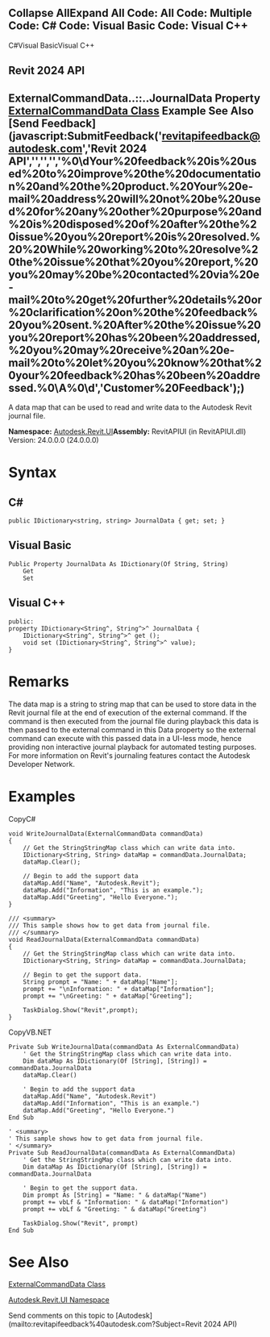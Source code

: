﻿

Collapse AllExpand All Code: All Code: Multiple Code: C# Code: Visual Basic Code: Visual C++   
---  
  
C#Visual BasicVisual C++

Revit 2024 API  
---  
ExternalCommandData..::..JournalData Property   
[ExternalCommandData Class](e9aab085-720f-b924-3ace-1f3c33d95d44.md) Example See Also [Send Feedback](javascript:SubmitFeedback\('revitapifeedback@autodesk.com','Revit 2024 API','','','','%0\\dYour%20feedback%20is%20used%20to%20improve%20the%20documentation%20and%20the%20product.%20Your%20e-mail%20address%20will%20not%20be%20used%20for%20any%20other%20purpose%20and%20is%20disposed%20of%20after%20the%20issue%20you%20report%20is%20resolved.%20%20While%20working%20to%20resolve%20the%20issue%20that%20you%20report,%20you%20may%20be%20contacted%20via%20e-mail%20to%20get%20further%20details%20or%20clarification%20on%20the%20feedback%20you%20sent.%20After%20the%20issue%20you%20report%20has%20been%20addressed,%20you%20may%20receive%20an%20e-mail%20to%20let%20you%20know%20that%20your%20feedback%20has%20been%20addressed.%0\\A%0\\d','Customer%20Feedback'\);)  
---  
  
A data map that can be used to read and write data to the Autodesk Revit journal file.

**Namespace:** [Autodesk.Revit.UI](e86fd90a-8957-02a6-da7f-ced248966e3e.md)**Assembly:** RevitAPIUI (in RevitAPIUI.dll) Version: 24.0.0.0 (24.0.0.0)

# Syntax

C#  
---  
      
    
    public IDictionary<string, string> JournalData { get; set; }  
  
Visual Basic  
---  
      
    
    Public Property JournalData As IDictionary(Of String, String)
    	Get
    	Set  
  
Visual C++  
---  
      
    
    public:
    property IDictionary<String^, String^>^ JournalData {
    	IDictionary<String^, String^>^ get ();
    	void set (IDictionary<String^, String^>^ value);
    }  
  
# Remarks

The data map is a string to string map that can be used to store data in the Revit journal file at the end of execution of the external command. If the command is then executed from the journal file during playback this data is then passed to the external command in this Data property so the external command can execute with this passed data in a UI-less mode, hence providing non interactive journal playback for automated testing purposes. For more information on Revit's journaling features contact the Autodesk Developer Network.

# Examples

CopyC#
    
    
    void WriteJournalData(ExternalCommandData commandData)
    {
        // Get the StringStringMap class which can write data into.
        IDictionary<String, String> dataMap = commandData.JournalData;
        dataMap.Clear();
    
        // Begin to add the support data
        dataMap.Add("Name", "Autodesk.Revit");
        dataMap.Add("Information", "This is an example.");
        dataMap.Add("Greeting", "Hello Everyone.");
    }
    
    /// <summary>
    /// This sample shows how to get data from journal file. 
    /// </summary>
    void ReadJournalData(ExternalCommandData commandData)
    {
        // Get the StringStringMap class which can write data into.
        IDictionary<String, String> dataMap = commandData.JournalData;
    
        // Begin to get the support data.
        String prompt = "Name: " + dataMap["Name"];
        prompt += "\nInformation: " + dataMap["Information"];
        prompt += "\nGreeting: " + dataMap["Greeting"];
    
        TaskDialog.Show("Revit",prompt);
    }

CopyVB.NET
    
    
    Private Sub WriteJournalData(commandData As ExternalCommandData)
        ' Get the StringStringMap class which can write data into.
        Dim dataMap As IDictionary(Of [String], [String]) = commandData.JournalData
        dataMap.Clear()
    
        ' Begin to add the support data
        dataMap.Add("Name", "Autodesk.Revit")
        dataMap.Add("Information", "This is an example.")
        dataMap.Add("Greeting", "Hello Everyone.")
    End Sub
    
    ' <summary>
    ' This sample shows how to get data from journal file. 
    ' </summary>
    Private Sub ReadJournalData(commandData As ExternalCommandData)
        ' Get the StringStringMap class which can write data into.
        Dim dataMap As IDictionary(Of [String], [String]) = commandData.JournalData
    
        ' Begin to get the support data.
        Dim prompt As [String] = "Name: " & dataMap("Name")
        prompt += vbLf & "Information: " & dataMap("Information")
        prompt += vbLf & "Greeting: " & dataMap("Greeting")
    
        TaskDialog.Show("Revit", prompt)
    End Sub

# See Also

[ExternalCommandData Class](e9aab085-720f-b924-3ace-1f3c33d95d44.md)

[Autodesk.Revit.UI Namespace](e86fd90a-8957-02a6-da7f-ced248966e3e.md)

Send comments on this topic to [Autodesk](mailto:revitapifeedback%40autodesk.com?Subject=Revit 2024 API)